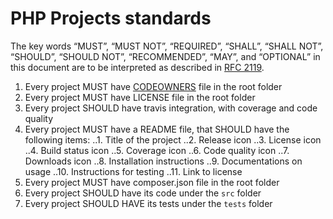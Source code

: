# PHP Projects standards

The key words “MUST”, “MUST NOT”, “REQUIRED”, “SHALL”, “SHALL NOT”, “SHOULD”, “SHOULD NOT”, “RECOMMENDED”, “MAY”, and “OPTIONAL” in this document are to be interpreted as described in [RFC 2119](https://tools.ietf.org/html/rfc2119).

1. Every project MUST have [CODEOWNERS](https://help.github.com/en/articles/about-code-owners) file in the root folder 
2. Every project MUST have LICENSE file in the root folder
3. Every project SHOULD have travis integration, with coverage and code quality
3. Every project MUST have a README file, that SHOULD have the following items:
..1. Title of the project 
..2. Release icon
..3. License icon
..4. Build status icon
..5. Coverage icon
..6. Code quality icon
..7. Downloads icon
..8. Installation instructions
..9. Documentations on usage
..10. Instructions for testing
..11. Link to license
4. Every project MUST have composer.json file in the root folder
5. Every project SHOULD have its code under the `src` folder
6. Every project SHOULD HAVE its tests under the `tests` folder
